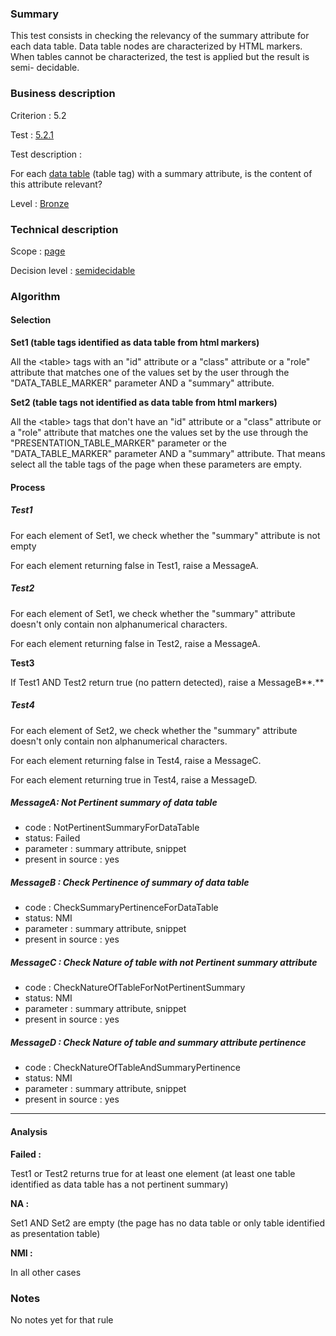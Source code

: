 ### Summary

This test consists in checking the relevancy of the summary attribute
for each data table. Data table nodes are characterized by HTML markers.
When tables cannot be characterized, the test is applied but the result
is semi- decidable.

### Business description

Criterion : 5.2

Test : [5.2.1](http://accessiweb.org/index.php/accessiweb-22-english-version.html#test-5-2-1)

Test description :

For each [data
table](http://accessiweb.org/index.php/glossary-76.html#mTabDonnee)
(table tag) with a summary attribute, is the content of this attribute
relevant?

Level : [Bronze](/en/category/rules-design/accessiweb-11/level/bronze)

### Technical description

Scope : [page](/en/category/rules-design/accessiweb-11/scope/page)

Decision level :
[semidecidable](/en/category/rules-design/accessiweb-11/decision-level/semidecidable)

### Algorithm

#### Selection

**Set1 (table tags identified as data table from html markers)**

All the <table\> tags with an "id" attribute or a "class" attribute or a
"role" attribute that matches one of the values set by the user through
the "DATA\_TABLE\_MARKER" parameter AND a "summary" attribute.

**Set2 (table tags not identified as data table from html markers)**

All the <table\> tags that don't have an "id" attribute or a "class"
attribute or a "role" attribute that matches one the values set by the
use through the "PRESENTATION\_TABLE\_MARKER" parameter or the
"DATA\_TABLE\_MARKER" parameter AND a "summary" attribute. That means
select all the table tags of the page when these parameters are empty.

#### Process

##### Test1

For each element of Set1, we check whether the "summary" attribute is
not empty

For each element returning false in Test1, raise a MessageA.

##### Test2

For each element of Set1, we check whether the "summary" attribute
doesn't only contain non alphanumerical characters.

For each element returning false in Test2, raise a MessageA.

**Test3**

If Test1 AND Test2 return true (no pattern detected), raise a
MessageB**.**

##### Test4

For each element of Set2, we check whether the "summary" attribute
doesn't only contain non alphanumerical characters.

For each element returning false in Test4, raise a MessageC.

For each element returning true in Test4, raise a MessageD.

##### MessageA: Not Pertinent summary of data table

-   code : NotPertinentSummaryForDataTable
-   status: Failed
-   parameter : summary attribute, snippet
-   present in source : yes

##### MessageB : Check Pertinence of summary of data table

-   code : CheckSummaryPertinenceForDataTable
-   status: NMI
-   parameter : summary attribute, snippet
-   present in source : yes

##### MessageC : Check Nature of table with not Pertinent summary attribute

-   code : CheckNatureOfTableForNotPertinentSummary
-   status: NMI
-   parameter : summary attribute, snippet
-   present in source : yes

##### MessageD : Check Nature of table and summary attribute pertinence

-   code : CheckNatureOfTableAndSummaryPertinence
-   status: NMI
-   parameter : summary attribute, snippet
-   present in source : yes

****

#### Analysis

**Failed :**

Test1 or Test2 returns true for at least one element (at least one table
identified as data table has a not pertinent summary)

**NA :**

Set1 AND Set2 are empty (the page has no data table or only table
identified as presentation table)

**NMI :**

In all other cases

### Notes

No notes yet for that rule
